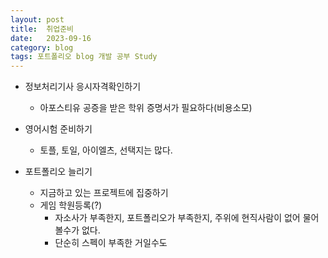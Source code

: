 ```yaml
---
layout: post
title:  취업준비
date:   2023-09-16
category: blog
tags: 포트폴리오 blog 개발 공부 Study
---
```



- 정보처리기사 응시자격확인하기
  - 아포스티유 공증을 받은 학위 증명서가 필요하다(비용소모)

- 영어시험 준비하기
  - 토플, 토일, 아이엘츠, 선택지는 많다.

- 포트폴리오 늘리기
  - 지금하고 있는 프로젝트에 집중하기
  - 게임 학원등록(?)
    - 자소사가 부족한지, 포트폴리오가 부족한지, 주위에 현직사람이 없어 물어볼수가 없다.
    - 단순히 스펙이 부족한 거일수도